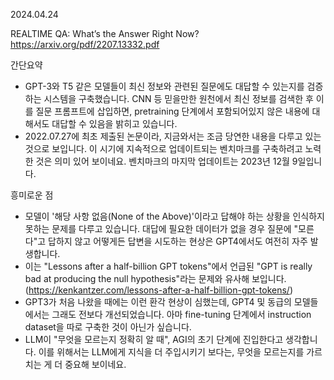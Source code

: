 2024.04.24

REALTIME QA: What’s the Answer Right Now?
https://arxiv.org/pdf/2207.13332.pdf

간단요약
- GPT-3와 T5 같은 모델들이 최신 정보와 관련된 질문에도 대답할 수 있는지를 검증하는 시스템을 구축했습니다. CNN 등 믿을만한 원천에서 최신 정보를 검색한 후 이를 질문 프롬프트에 삽입하면, pretraining 단계에서 포함되어있지 않은 내용에 대해서도 대답할 수 있음을 밝히고 있습니다. 
- 2022.07.27에 최초 제출된 논문이라, 지금와서는 조금 당연한 내용을 다루고 있는 것으로 보입니다. 이 시기에 지속적으로 업데이트되는 벤치마크를 구축하려고 노력한 것은 의미 있어 보이네요. 벤치마크의 마지막 업데이트는 2023년 12월 9일입니다.

흥미로운 점
- 모델이 '해당 사항 없음(None of the Above)'이라고 답해야 하는 상황을 인식하지 못하는 문제를 다루고 있습니다. 대답에 필요한 데이터가 없을 경우 질문에 "모른다"고 답하지 않고 어떻게든 답변을 시도하는 현상은 GPT4에서도 여전히 자주 발생합니다.
- 이는 "Lessons after a half-billion GPT tokens"에서 언급된 "GPT is really bad at producing the null hypothesis"라는 문제와 유사해 보입니다. (https://kenkantzer.com/lessons-after-a-half-billion-gpt-tokens/)
- GPT3가 처음 나왔을 때에는 이런 환각 현상이 심했는데, GPT4 및 동급의 모델들에서는 그래도 전보다 개선되었습니다. 아마 fine-tuning 단계에서 instruction dataset을 따로 구축한 것이 아닌가 싶습니다.
- LLM이 "무엇을 모르는지 정확히 알 때", AGI의 초기 단계에 진입한다고 생각합니다. 이를 위해서는 LLM에게 지식을 더 주입시키기 보다는, 무엇을 모르는지를 가르치는 게 더 중요해 보이네요.
